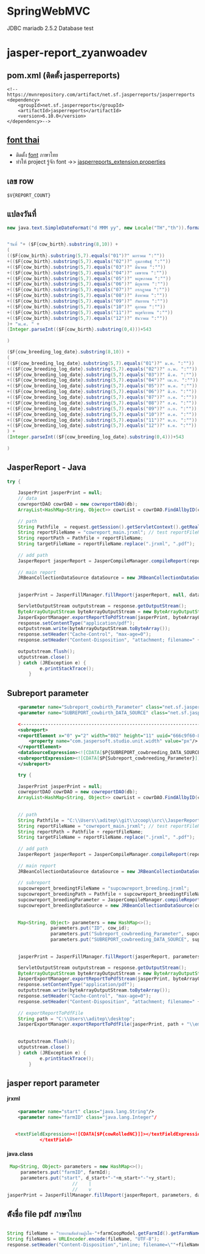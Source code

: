 # SpringWebMVC
JDBC mariadb 2.5.2
Database test 
# jasper-report_zyanwoadev

## pom.xml  (ติดตั้ง jasperreports)
```
<!-- https://mvnrepository.com/artifact/net.sf.jasperreports/jasperreports 
<dependency>
    <groupId>net.sf.jasperreports</groupId>
    <artifactId>jasperreports</artifactId>
    <version>6.10.0</version>
</dependency>-->
```
## [font thai](https://github.com/topkoka/jasper-report_zyanwoadev/tree/master/src)

   - ติดตั้ง [font](https://github.com/topkoka/jasper-report_zyanwoadev/tree/master/src/fonts) ภาษาไทย
   - ทำให้ project รู้จัก font  ->> [jasperreports_extension.properties](https://github.com/topkoka/jasper-report_zyanwoadev/blob/master/src/jasperreports_extension.properties)
## เลข row
``` $V{REPORT_COUNT} ```
## แปลงวันที่  
```java 
new java.text.SimpleDateFormat("d MMM yy", new Locale("TH","th")).format(new Date())
```
```java

"วันที่ "+ ($F{cow_birth}.substring(8,10)) +
(
(($F{cow_birth}.substring(5,7).equals("01")?" มกราคม ":""))
+(($F{cow_birth}.substring(5,7).equals("02")?" กุมภาพันธุ์ ":""))
+(($F{cow_birth}.substring(5,7).equals("03")?" มีนาคม ":""))
+(($F{cow_birth}.substring(5,7).equals("04")?" เมษายน ":""))
+(($F{cow_birth}.substring(5,7).equals("05")?" พฤษภาคม ":""))
+(($F{cow_birth}.substring(5,7).equals("06")?" มิถุนายน ":""))
+(($F{cow_birth}.substring(5,7).equals("07")?" กรกฎาคม ":""))
+(($F{cow_birth}.substring(5,7).equals("08")?" สิงหาคม ":""))
+(($F{cow_birth}.substring(5,7).equals("09")?" กันยายน ":""))
+(($F{cow_birth}.substring(5,7).equals("10")?" ตุลาคม ":""))
+(($F{cow_birth}.substring(5,7).equals("11")?" พฤศจิกายน ":""))
+(($F{cow_birth}.substring(5,7).equals("12")?" ธันวาคม ":""))
)+ "พ.ศ. " +
(Integer.parseInt(($F{cow_birth}.substring(0,4)))+543
	
)

```
``` java
($F{cow_breeding_log_date}.substring(8,10)) +
(
(($F{cow_breeding_log_date}.substring(5,7).equals("01")?" ม.ค. ":""))
+(($F{cow_breeding_log_date}.substring(5,7).equals("02")?" ก.พ. ":""))
+(($F{cow_breeding_log_date}.substring(5,7).equals("03")?" มี.ค. ":""))
+(($F{cow_breeding_log_date}.substring(5,7).equals("04")?" เม.ย. ":""))
+(($F{cow_breeding_log_date}.substring(5,7).equals("05")?" พ.ค. ":""))
+(($F{cow_breeding_log_date}.substring(5,7).equals("06")?" มิ.ย. ":""))
+(($F{cow_breeding_log_date}.substring(5,7).equals("07")?" ก.ค. ":""))
+(($F{cow_breeding_log_date}.substring(5,7).equals("08")?" ส.ค. ":""))
+(($F{cow_breeding_log_date}.substring(5,7).equals("09")?" ก.ย. ":""))
+(($F{cow_breeding_log_date}.substring(5,7).equals("10")?" ต.ค. ":""))
+(($F{cow_breeding_log_date}.substring(5,7).equals("11")?" พ.ย. ":""))
+(($F{cow_breeding_log_date}.substring(5,7).equals("12")?" ธ.ค. ":""))
) +
(Integer.parseInt(($F{cow_breeding_log_date}.substring(0,4)))+543
	
)
```
## JasperReport - Java
```java
try {
	
	JasperPrint jasperPrint = null;
	// data
	cowreportDAO cowrDAO = new cowreportDAO(db);
	ArrayList<HashMap<String, Object>> cowrList = cowrDAO.FindAllbyID(cow_id);
	
	// path
	String Pathfile  = request.getSession().getServletContext().getRealPath("/contents/report/");
	String reportFileName = "cowreport_main.jrxml"; // test reportFileName
	String reportPath = Pathfile + reportFileName;
	String targetFileName = reportFileName.replace(".jrxml", ".pdf");
	
	// add path
	JasperReport jasperReport = JasperCompileManager.compileReport(reportPath);
	
	// main report
	JRBeanCollectionDataSource dataSource = new JRBeanCollectionDataSource(cowrList);
	
	
	jasperPrint = JasperFillManager.fillReport(jasperReport, null, dataSource);

	ServletOutputStream outputstream = response.getOutputStream();
	ByteArrayOutputStream byteArrayOutputStream = new ByteArrayOutputStream();
	JasperExportManager.exportReportToPdfStream(jasperPrint, byteArrayOutputStream);
	response.setContentType("application/pdf");
	outputstream.write(byteArrayOutputStream.toByteArray());
	response.setHeader("Cache-Control", "max-age=0");
	response.setHeader("Content-Disposition", "attachment; filename=" + targetFileName);
	
	outputstream.flush();
	utputstream.close()
	} catch (JRException e) {
			e.printStackTrace();
		}
```
## Subreport parameter
``` xml
	<parameter name="Subreport_cowbirth_Parameter" class="net.sf.jasperreports.engine.JasperReport"/>
	<parameter name="SUBREPORT_cowbirth_DATA_SOURCE" class="net.sf.jasperreports.engine.JRDataSource"/>
	
	<------------------------------------------------------------------------------------------------->
	<subreport>
	<reportElement x="0" y="2" width="802" height="11" uuid="666c9f60-835a-4742-ba9b-db26fc42d422">
		<property name="com.jaspersoft.studio.unit.width" value="px"/>
	</reportElement>
	<dataSourceExpression><![CDATA[$P{SUBREPORT_cowbreeding_DATA_SOURCE}]]></dataSourceExpression>
	<subreportExpression><![CDATA[$P{Subreport_cowbreeding_Parameter}]]></subreportExpression>
	</subreport>

```
```java
	try {
	
	JasperPrint jasperPrint = null;
	cowreportDAO cowrDAO = new cowreportDAO(db);
	ArrayList<HashMap<String, Object>> cowrList = cowrDAO.FindAllbyID(cow_id);
	
	
	// path
	String Pathfile = "C:\\Users\\aditep\\git\\zcoop\\src\\JasperReport\\Cowreport\\";
	String reportFileName = "cowreport_main.jrxml"; // test reportFileName
	String reportPath = Pathfile + reportFileName;
	String targetFileName = reportFileName.replace(".jrxml", ".pdf");
	
	// add path
	JasperReport jasperReport = JasperCompileManager.compileReport(reportPath);
	
	// main report
	JRBeanCollectionDataSource dataSource = new JRBeanCollectionDataSource(cowrList);
	
	// subreport
	supcowreport_breedingtFileName = "supcowreport_breeding.jrxml";
	supcowreport_breedingPath = Pathfile + supcowreport_breedingtFileName;
	supcowreport_breedingParameter = JasperCompileManager.compileReport(supcowreport_breedingPath);
	supcowreport_breedingDataSource = new JRBeanCollectionDataSource(cowrList);
	
	
	Map<String, Object> parameters = new HashMap<>();
				parameters.put("ID", cow_id);
				parameters.put("Subreport_cowbreeding_Parameter", supcowreport_breedingParameter);
				parameters.put("SUBREPORT_cowbreeding_DATA_SOURCE", supcowreport_breedingDataSource);
	
	
	jasperPrint = JasperFillManager.fillReport(jasperReport, parameters, dataSource);

	ServletOutputStream outputstream = response.getOutputStream();
	ByteArrayOutputStream byteArrayOutputStream = new ByteArrayOutputStream();
	JasperExportManager.exportReportToPdfStream(jasperPrint, byteArrayOutputStream);
	response.setContentType("application/pdf");
	outputstream.write(byteArrayOutputStream.toByteArray());
	response.setHeader("Cache-Control", "max-age=0");
	response.setHeader("Content-Disposition", "attachment; filename=" + targetFileName);
	
	// exportReportToPdfFile
	String path = "C:\\Users\\aditep\\desktop";
	JasperExportManager.exportReportToPdfFile(jasperPrint, path + "\\employees.pdf");
	
	
	outputstream.flush();
	utputstream.close()
	} catch (JRException e) {
			e.printStackTrace();
		}
```
## jasper report parameter
#### jrxml
``` xml 
	<parameter name="start" class="java.lang.String"/>
	<parameter name="farmID" class="java.lang.Integer"/
		   
		   
   <textFieldExpression><![CDATA[$P{cowRolledNC}]]></textFieldExpression>
			</textField>
```
#### java.class
``` java
 Map<String, Object> parameters = new HashMap<>();
	 parameters.put("farmID", farmId);
	 parameters.put("start", d_start+"-"+m_start+"-"+y_start);
	 					//	  |
						//	  v
jasperPrint = JasperFillManager.fillReport(jasperReport, parameters, dataSource);
```
## ต้ังชื่อ file pdf ภาษาไทย
```java

String fileName = "รายงานสัดส่วนฝูงโค-"+farmCoopModel.getFarmId().getFarmName()+" วิเคราะห์วันที่ "+d_start+"-"+m_start+"-"+y_start+".pdf"; 
String fileNames = URLEncoder.encode(fileName, "UTF-8");
response.setHeader("Content-Disposition","inline; filename=\""+fileNames +"");
```
